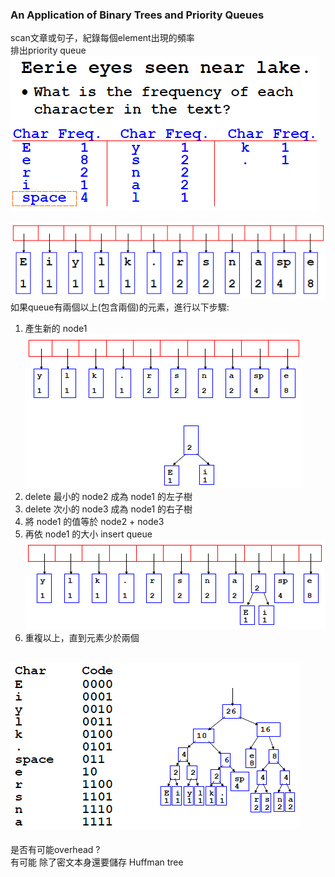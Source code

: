 ### An Application of Binary Trees and Priority Queues  

scan文章或句子，紀錄每個element出現的頻率  
排出priority queue  
![](https://github.com/joyce-hsu/data-structure/blob/master/huffman-coding-1.png)  
   
![](https://github.com/joyce-hsu/data-structure/blob/master/huffman-coding-2.png)  
如果queue有兩個以上(包含兩個)的元素，進行以下步驟:  
1. 產生新的 node1  
![](https://github.com/joyce-hsu/data-structure/blob/master/huffman-coding-3.png)  
2. delete 最小的 node2 成為 node1 的左子樹  
3. delete 次小的 node3 成為 node1 的右子樹  
4. 將 node1 的值等於 node2 + node3  
5. 再依 node1 的大小 insert queue  
![](https://github.com/joyce-hsu/data-structure/blob/master/huffman-coding-4.png)  
6. 重複以上，直到元素少於兩個  
  
![](https://github.com/joyce-hsu/data-structure/blob/master/huffman-coding-5.png)  
---

是否有可能overhead ?  
有可能 
除了密文本身還要儲存 Huffman tree
